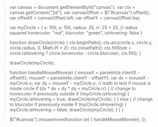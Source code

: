 > var canvas = document.getElementById("canvas");
> var ctx = canvas.getContext("2d");
> var canvasOffset = $("#canvas").offset();
> var offsetX = canvasOffset.left;
> var offsetY = canvasOffset.top;

> var myCircle = {
>     x: 150,
>     y: 150,
>     radius: 25,
>     rr: 25 * 25, // radius squared
>     hovercolor: "red",
>     blurcolor: "green",
>     isHovering: false
> }

> function drawCircle(circle) {
>     ctx.beginPath();
>     ctx.arc(circle.x, circle.y, circle.radius, 0, Math.PI * 2);
>     ctx.closePath();
>     ctx.fillStyle = circle.isHovering ? circle.hovercolor : circle.blurcolor;
>     ctx.fill();
> }

> drawCircle(myCircle);

> function handleMouseMove(e) {
>     mouseX = parseInt(e.clientX - offsetX);
>     mouseY = parseInt(e.clientY - offsetY);
>     var dx = mouseX - myCircle.x;
>     var dy = mouseY - myCircle.y;
>     // math to test if mouse is inside circle
>     if (dx * dx + dy * dy < myCircle.rr) {
>         // change to hovercolor if previously outside
>         if (!myCircle.isHovering) {
>             myCircle.isHovering = true;
>             drawCircle(myCircle);
>         }
>     } else {
>         // change to blurcolor if previously inside
>         if (myCircle.isHovering) {
>             myCircle.isHovering = false;
>             drawCircle(myCircle);
>         }
>     }
> }

> $("#canvas").mousemove(function (e) {
>     handleMouseMove(e);
> });
